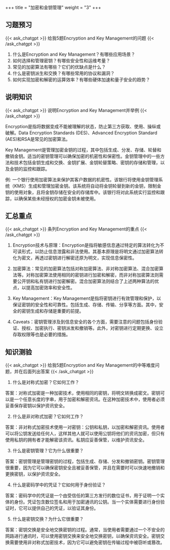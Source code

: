 +++
title = "加密和金钥管理"
weight = "3"
+++
## 习题预习
{{< ask_chatgpt >}}
给我5题Encryption and Key Management的问题
{{< /ask_chatgpt >}}



1. 什么是Encryption and Key Management？有哪些应用场景？
2. 如何选择和管理密钥？有哪些安全性和运维考量？
3. 常见的加密算法有哪些？它们的优缺点是什么？
4. 什么是密钥派生和交换？有哪些常用的协议和漏洞？
5. 如何实现加密和解密的运算效率？有哪些硬体加速和量子安全的趋势？   

## 说明知识
{{< ask_chatgpt >}}
说明Encryption and Key Management并举例
{{< /ask_chatgpt >}}



Encryption是指将数据变成不能被理解的状态，防止第三方获取、使用、操纵或破解。Data Encryption Standards (DES)、Advanced Encryption Standard (AES)和RSA是常见的加密算法。

Key Management是管理加密金钥的过程，其中包括生成、分发、存储、轮替和撤销金钥。适当的密钥管理可以确保加密的机密性和保密性。金钥管理中的一些方法和技术包括金钥生成和交换、金钥扩展、金钥轮替策略、密钥的存储和管理，以及金钥的监控和跟踪。

例: 一个银行使用加密算法来保护其客户数据的机密性。该银行将使用金钥管理系统（KMS）生成和管理加密金钥。该系统将自动将金钥轮替到新的金钥，限制金钥的使用对象，且将金钥存储在安全的存储库中。该银行将对此系统实行监控和跟踪，以确保某些未经授权的加密金钥未被使用。   

## 汇总重点
{{< ask_chatgpt >}}
条列Encryption and Key Management的重点
{{< /ask_chatgpt >}}



1. Encryption技术与原理：Encryption是指将敏感信息通过特定的算法转化为不可读形式，以防止信息泄露和非法使用。其基本原理是将明文通过加密算法转化为密文，再透过密钥进行解密还原为明文，实现信息保密性。

2. 加密算法：常见的加密算法包括对称加密算法、非对称加密算法、混合加密算法等。对称加密算法使用相同的密钥进行加密和解密，而非对称加密算法则需要公开钥和私有钥进行加密解密。混合加密算法则结合了上述两种算法的优点，以提高加密效率和安全性。

3. Key Management：Key Management是指将密钥进行有效管理和保护，以保证密钥的安全性和可靠性。包括生成、存储、传输、分享等方面。其中，安全的密钥生成和存储是重要的前提。

4. Caveats：密钥管理涉及到信息安全的各个方面，需要注意的问题包括身份验证、授权、加密执行、密钥派发和撤销等。此外，对密钥进行定期更换、设立存取权限等也是必要的措施。   

## 知识测验
{{< ask_chatgpt >}}
给我5题Encryption and Key Management的中等难度问题，并在后面列出答案
{{< /ask_chatgpt >}}



1. 什么是对称式加密？它如何工作？

答案：对称式加密是一种加密技术，使用相同的密钥，将明文转换成密文。密钥可以是一个任意长度的字串，用于加密和解密资讯。在这种加密技术中，使用者必须妥善保存密钥以保护资讯安全。

2. 什么是非对称式加密？它如何工作？

答案：非对称式加密技术使用一对密钥：公钥和私钥，以加密和解密资讯。使用者可以将公钥发送给任何人，这样其他人就可以使用公钥将他们的资讯加密，但只有使用私钥的拥有者才能解密该资讯。私钥应妥善保管，以维护资讯安全。

3. 什么是密钥管理？它为什么很重要？

答案：密钥管理是管理密钥的过程，包括生成、存储、分发和撤销密钥。密钥管理很重要，因为它可以确保密钥安全且被妥善保管，并且在需要时可以快速地撤销和更换密钥，以保护资讯安全。

4. 什么是密码学中的凭证？它如何用于身份验证？

答案：密码学中的凭证是一个由受信任的第三方发行的数位证书，用于证明一个实体的身份。凭证包含数位签名和用于加密通讯的公钥。当一个实体需要进行身份验证时，它可以提供自己的凭证，以验证其身份。

5. 什么是密钥交换？为什么它很重要？

答案：密钥交换是安全地交换密钥的过程。通常，当使用者需要通过一个不安全的网路进行通讯时，可以使用密钥交换来安全地交换密钥，以确保资讯安全。密钥交换需要使用非对称式加密技术，因为它可以避免密钥在传输过程中被窃听或篡改。   

